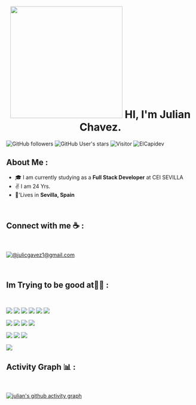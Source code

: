 <div align="center" width="50">

</div>
<h1 align="center"><img src="https://blogger.googleusercontent.com/img/b/R29vZ2xl/AVvXsEjpkVGGIxucTijeWOBM1sk_TsqU716Bw4UfJpbc8Xog3P6u-U_bTFpzw55Un5SQBn_bn2nwgd09sv3HJdOOgQp5FQKtNlfy-ciFZjONKv_eu0M2wnH12cAO5EXDe584yX8fouvjuPzsq1-rMrB16KAMf-ly3U7z38GxdTQfBzpzo-ri6mzOunXZpvLk/s700/programacion_gamer_001.gif" width="300"> HI, I'm Julian Chavez.</h1>

![GitHub followers](https://img.shields.io/github/followers/ElCapidev?style=social) ![GitHub User's stars](https://img.shields.io/github/stars/ElCapidev?style=social) ![Visitor](https://visitor-badge.laobi.icu/badge?page_id=ElCapidev.repoName) <img src="https://komarev.com/ghpvc/?username=ElCapidev" alt="ElCapidev" />

## About Me :

- 🎓 I am currently studying as a **Full Stack Developer** at CEI SEVILLA
- ✌ I am 24 Yrs.
- 🏡'Lives in **Sevilla, Spain**

<br>

## Connect with me ☕ :

<br>

[![@julicgavez1@gmail.com](https://img.icons8.com/fluency/48/000000/apple-mail.png "@julicgavez1@gmail.com")](julicgavez1@gmail.com)

<br>

## Im Trying to be good at🧑‍💻 :

<br>

<img src="https://img.icons8.com/color/48/000000/html-5--v1.png"/> <img src="https://img.icons8.com/color/48/000000/css3.png"/> <img src="https://img.icons8.com/color/48/000000/sass.png"/> <img src="https://img.icons8.com/color/48/000000/javascript--v1.png"/> <img src="https://img.icons8.com/office/48/000000/react.png"/> <img src="https://img.icons8.com/color/48/000000/nextjs.png"/>

<img src="https://img.icons8.com/color/48/000000/java-coffee-cup-logo--v1.png"/> <img src="https://img.icons8.com/officel/48/000000/php-logo.png"/> <img src="https://img.icons8.com/fluency/48/000000/laravel.png"/> <img src="https://img.icons8.com/fluency/48/000000/wordpress.png"/>

<img src="https://img.icons8.com/color/48/000000/mysql-logo.png"/> <img src="https://img.icons8.com/color/48/000000/mongodb.png"/> <img src="https://img.icons8.com/color/48/000000/firebase.png"/>

<img src="https://img.icons8.com/color/48/000000/npm.png"/>


<br>

## Activity Graph 📊 :

<br>

[![julian's github activity graph](https://activity-graph.herokuapp.com/graph?username=Elcapidev&bg_color=000&color=fff&line=00E676&point=fff&hide_border=true)](https://github.com/ElCapidev/github-readme-activity-graph)


